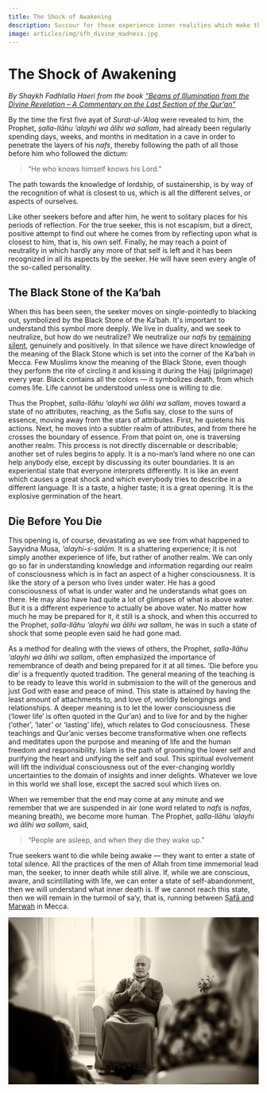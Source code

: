 ```yaml
---
title: The Shock of Awakening
description: Succour for those experience inner realities which make them question their sanity in the context of an outer world and society which largely denies the existence of such states of consciousness.
image: articles/img/sfh_divine_madness.jpg
---
```


# The Shock of Awakening

_By Shaykh Fadhlalla Haeri from the book [“Beams of Illumination from the Divine Revelation – A Commentary on the Last Section of the Qur’an”](../../books/quran/keys/keys-5)_

By the time the first five ayat of _Surat-ul-‘Alaq_ were revealed to him, the Prophet, _ṣalla-llāhu ‘alayhi wa ālihi wa sallam_, had already been regularly spending days, weeks, and months in meditation in a cave in order to penetrate the layers of his _nafs_, thereby following the path of all those before him who followed the dictum: 

> “He who knows himself knows his Lord.” 

The path towards the knowledge of lordship, of sustainership, is by way of the recognition of what is closest to us, which is all the different selves, or aspects of ourselves.

Like other seekers before and after him, he went to solitary places for his periods of reflection. For the true seeker, this is not escapism, but a direct, positive attempt to find out where he comes from by reflecting upon what is closest to him, that is, his own self. Finally, he may reach a point of neutrality in which hardly any more of that self is left and it has been recognized in all its aspects by the seeker. He will have seen every angle of the so-called personality.

## The Black Stone of the Ka‘bah

When this has been seen, the seeker moves on single-pointedly to blacking out, symbolized by the Black Stone of the Ka‘bah. It's important to understand this symbol more deeply. We live in duality, and we seek to neutralize, but how do we neutralize? We neutralize our _nafs_ by [remaining silent](../../prescriptions/practice/stillness), genuinely and positively. In that silence we have direct knowledge of the meaning of the Black Stone which is set into the corner of the Ka‘bah in Mecca. Few Muslims know the meaning of the Black Stone, even though they perform the rite of circling it and kissing it during the Ḥajj (pilgrimage) every year. Black contains all the colors — it symbolizes death, from which comes life. Life cannot be understood unless one is willing to die.

Thus the Prophet, _ṣalla-llāhu ‘alayhi wa ālihi wa sallam_, moves toward a state of no attributes, reaching, as the Sufis say, close to the suns of essence, moving away from the stars of attributes. First, he quietens his actions. Next, he moves into a subtler realm of attributes, and from there he crosses the boundary of essence. From that point on, one is traversing another realm. This process is not directly discernable or describable; another set of rules begins to apply. It is a no-man’s land where no one can help anybody else, except by discussing its outer boundaries. It is an experiential state that everyone interprets differently. It is like an event which causes a great shock and which everybody tries to describe in a different language. It is a taste, a higher taste; it is a great opening. It is the explosive germination of the heart.

## Die Before You Die

This opening is, of course, devastating as we see from what happened to Sayyidna Musa, _‘alayhi-s-salām_. It is a shattering experience; it is not simply another experience of life, but rather of another realm. We can only go so far in understanding knowledge and information regarding our realm of consciousness which is in fact an aspect of a higher consciousness. It is like the story of a person who lives under water. He has a good consciousness of what is under water and he understands what goes on there. He may also have had quite a lot of glimpses of what is above water. But it is a different experience to actually be above water. No matter how much he may be prepared for it, it still is a shock, and when this occurred to the Prophet, _ṣalla-llāhu ‘alayhi wa ālihi wa sallam_, he was in such a state of shock that some people even said he had gone mad.

As a method for dealing with the views of others, the Prophet, _ṣalla-llāhu ‘alayhi wa ālihi wa sallam_, often emphasized the importance of remembrance of death and being prepared for it at all times. ‘Die before you die’ is a frequently quoted tradition. The general meaning of the teaching is to be ready to leave this world in submission to the will of the generous and just God with ease and peace of mind. This state is attained by having the least amount of attachments to, and love of, worldly belongings and relationships. A deeper meaning is to let the lower consciousness die (‘lower life’ is often quoted in the Qur’an) and to live for and by the higher (‘other’, ‘later’ or ‘lasting’ life), which relates to God consciousness. These teachings and Qur’anic verses become transformative when one reflects and meditates upon the purpose and meaning of life and the human freedom and responsibility. Islam is the path of grooming the lower self and purifying the heart and unifying the self and soul. This spiritual evolvement will lift the individual consciousness out of the ever-changing worldly uncertainties to the domain of insights and inner delights. Whatever we love in this world we shall lose, except the sacred soul which lives on.

When we remember that the end may come at any minute and we remember that we are suspended in air (one word related to _nafs_ is _nafas_, meaning breath), we become more human. The Prophet, _ṣalla-llāhu ‘alayhi wa ālihi wa sallam_, said, 

> “People are asleep, and when they die they wake up.” 

True seekers want to die while being awake — they want to enter a state of total silence. All the practices of the men of Allah from time immemorial lead man, the seeker, to inner death while still alive. If, while we are conscious, aware, and scintillating with life, we can enter a state of self-abandonment, then we will understand what inner death is. If we cannot reach this state, then we will remain in the turmoil of sa‘y, that is, running between [Ṣafā and Marwah](../../glossary/journey-words/#as-safa-and-al-marwah) in Mecca.

![Divine Madness](./img/sfh_divine_madness.jpg)